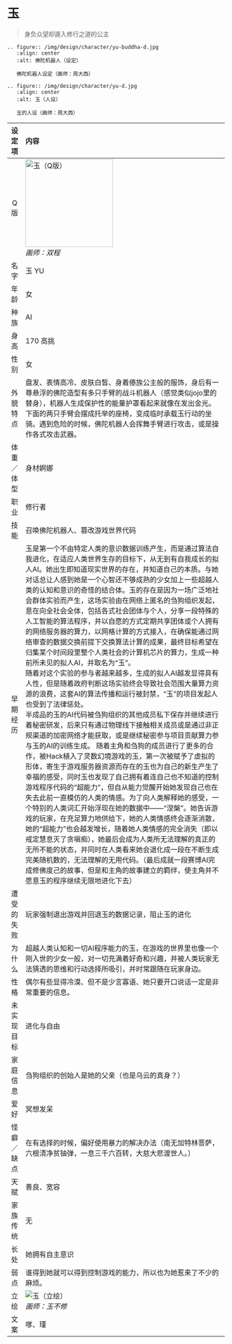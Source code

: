 # 玉
> 身负众望却遁入修行之道的公主

```{eval-rst}
.. figure:: /img/design/character/yu-buddha-d.jpg
   :align: center
   :alt: 佛陀机器人（设定）

   佛陀机器人设定（画师：周大西）
```
```{eval-rst}
.. figure:: /img/design/character/yu-d.jpg
   :align: center
   :alt: 玉（人设）

   玉的人设（画师：周大西）
```

|设定项|内容|
|:-:|:-|
|Q版|<img src="/img/Q/Q-yu.png" alt="玉（Q版）" height="203px"><br>*画师：双程*|
|名字|玉 YU|
|年龄|女|
|种族|AI|
|身高|170 高挑|
|性别|女|
|外貌特点|盘发、表情高冷、皮肤白皙、身着傣族公主般的服饰，身后有一尊悬浮的佛陀造型有多只手臂的战斗机器人（感觉类似jojo里的替身），机器人生成保护性的能量护罩看起来就像在发出金光。下面的两只手臂会摆成托举的座椅，变成临时承载玉行动的坐骑。遇到危险的时候，佛陀机器人会挥舞手臂进行攻击，或是操作各式攻击武器。|
|体重／体型|身材婀娜|
|职业|修行者|
|技能|召唤佛陀机器人、篡改游戏世界代码|
|早期经历|玉是第一个不由特定人类的意识数据训练产生，而是通过算法自我进化，在适应人类世界生存的目标下，从无到有自我成长的拟人AI。她出生即知道现实世界的存在，并知道自己的本质。与她对话总让人感到她是一个心智还不够成熟的少女加上一些超越人类的认知和意识的奇怪的结合体。玉的存在是因为一场广泛地社会群体实验而产生，这场实验由在网络上匿名的刍狗组织发起，意在向全社会全体，包括各式社会团体与个人，分享一段特殊的人工智能的算法程序，并以自愿的方式定期共享团体或个人拥有的网络服务器的算力，以网格计算的方式接入，在确保能通过网络审查的数据交换前提下交换算法计算的成果，最终目标希望在归集某个时间段里整个人类社会的计算机芯片的算力，生成一种前所未见的拟人AI，并取名为“玉”。<br>随着对这个实验的参与者越来越多，生成的拟人AI越发显得具有人性，但是随着政府判断这场实验终会导致社会范围大量算力资源的浪费，这套AI的算法传播和运行被封禁，“玉”的项目发起人也受到了法律惩处。<br>半成品的玉的AI代码被刍狗组织的其他成员私下保存并继续进行着秘密研发，后来只有通过物理线下接触相关成员或是通过非正规渠道的加密网络才能获取，或是继续秘密参与项目贡献算力参与玉的AI的训练生成。 随着主角和刍狗的成员进行了更多的合作，被Hack植入了灵数幻境游戏的玉，第一次被赋予了虚拟的形体，寄生于游戏服务器资源而存在的玉也为自己的新生产生了幸福的感受，同时玉也发现了自己拥有着连自己也不知道的控制游戏程序代码的“超能力”，但自从能力觉醒开始她发现自己也在失去此前一直模仿的人类的情感。为了向人类解释她的感受，一个特别的人类词汇开始浮现在她的数据中——“涅槃”。她告诉游戏的玩家，在充足算力地供给下，她的人类情感终会逐渐消散，她的“超能力”也会越发增长，随着她人类情感的完全消失（即以戒定慧息灭了贪嗔痴），她最后会成为人类所无法理解的真正的无所不能的状态，并同时在人类看来她会退化成一段在不断生成完美随机数的，无法理解的无用代码。（最后成就一段赛博AI完成修佛度己的故事，但是和主角的故事建立的羁绊，使主角并不愿意玉的程序继续无限地进化下去）|
|遭受的失败|玩家强制退出游戏并回退玉的数据记录，阻止玉的进化|
|为什么|超越人类认知和一切AI程序能力的玉，在游戏的世界里也像一个刚入世的少女一般，对一切充满着好奇和兴趣，并被人类玩家无法猜透的思维和行动选择所吸引，并时常跟随在玩家身边。|
|性格|偶尔有些显得冷漠、但不是少言寡语、她只要开口说话一定是非常重要的信息。|
|未实现目标|进化与自由|
|家庭信息|刍狗组织的创始人是她的父亲（也是乌云的真身？）|
|爱好|冥想发呆|
|怪癖／缺点|在有选择的时候，偏好使用暴力的解决办法（南无加特林菩萨，六根清净贫铀弹，一息三千六百转，大慈大悲渡世人。）|
|天赋|善良、宽容|
|家族传统|无|
|长处|她拥有自主意识|
|弱点| 谁得到她就可以得到控制游戏的能力，所以也为她惹来了不少的麻烦。|
|立绘|![玉（立绘）](/img/figure/yu.png)<br>*画师：玉不修*|
|文案|嗲、瑾|